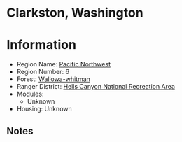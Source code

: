 
Clarkston, Washington
=====================
  
# Information  
* Region Name: [Pacific Northwest]()  
* Region Number: 6  
* Forest: [Wallowa-whitman](http://www.fs.usda.gov/wallowa-whitman)  
* Ranger District: [Hells Canyon National Recreation Area]()  
* Modules:  
  - Unknown  
* Housing: Unknown  
  
## Notes

